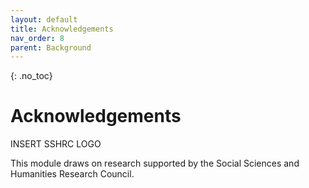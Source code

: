 ```yaml
---
layout: default
title: Acknowledgements
nav_order: 8
parent: Background
---
```


<!-- 
This page is an example lesson template.
Add, edit, or remove any content below for the workshop in question. -->

<!-- Putting a {: .no_toc} above a header removes it from the table of contents -->

{: .no_toc}  
# Acknowledgements 

INSERT SSHRC LOGO 

This module draws on research supported by the Social Sciences and Humanities Research Council. 
